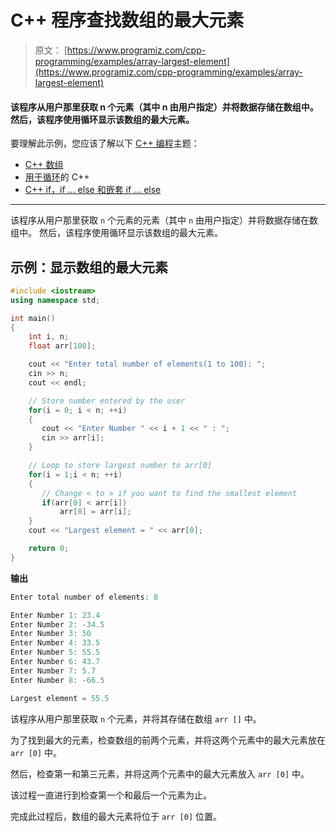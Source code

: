 # C++ 程序查找数组的最大元素

> 原文： [https://www.programiz.com/cpp-programming/examples/array-largest-element](https://www.programiz.com/cpp-programming/examples/array-largest-element)

#### 该程序从用户那里获取 n 个元素（其中 n 由用户指定）并将数据存储在数组中。 然后，该程序使用循环显示该数组的最大元素。

要理解此示例，您应该了解以下 [C++ 编程](/cpp-programming "C++ tutorial")主题：

*   [C++ 数组](/cpp-programming/arrays)
*   [用于循环](/cpp-programming/for-loop)的 C++ 
*   [C++  if，if ... else 和嵌套 if ... else](/cpp-programming/if-else)

* * *

该程序从用户那里获取 `n` 个元素的元素（其中 `n` 由用户指定）并将数据存储在数组中。 然后，该程序使用循环显示该数组的最大元素。

## 示例：显示数组的最大元素

```cpp
#include <iostream>
using namespace std;

int main()
{
    int i, n;
    float arr[100];

    cout << "Enter total number of elements(1 to 100): ";
    cin >> n;
    cout << endl;

    // Store number entered by the user
    for(i = 0; i < n; ++i)
    {
       cout << "Enter Number " << i + 1 << " : ";
       cin >> arr[i];
    }

    // Loop to store largest number to arr[0]
    for(i = 1;i < n; ++i)
    {
       // Change < to > if you want to find the smallest element
       if(arr[0] < arr[i])
           arr[0] = arr[i];
    }
    cout << "Largest element = " << arr[0];

    return 0;
} 
```

**输出**

```cpp
Enter total number of elements: 8

Enter Number 1: 23.4
Enter Number 2: -34.5
Enter Number 3: 50
Enter Number 4: 33.5
Enter Number 5: 55.5
Enter Number 6: 43.7
Enter Number 7: 5.7
Enter Number 8: -66.5

Largest element = 55.5 
```

该程序从用户那里获取 `n` 个元素，并将其存储在数组 `arr []` 中。

为了找到最大的元素，检查数组的前两个元素，并将这两个元素中的最大元素放在 `arr [0]` 中。

然后，检查第一和第三元素，并将这两个元素中的最大元素放入 `arr [0]` 中。

该过程一直进行到检查第一个和最后一个元素为止。

完成此过程后，数组的最大元素将位于 `arr [0]` 位置。